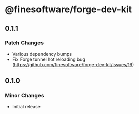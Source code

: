 # @finesoftware/forge-dev-kit

## 0.1.1

### Patch Changes

-   Various dependency bumps
-   Fix Forge tunnel hot reloading bug (https://github.com/finesoftware/forge-dev-kit/issues/16)

## 0.1.0

### Minor Changes

-   Initial release

